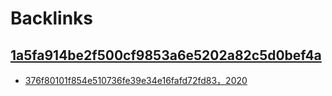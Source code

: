 
# Backlinks
## [1a5fa914be2f500cf9853a6e5202a82c5d0bef4a](1a5fa914be2f500cf9853a6e5202a82c5d0bef4a.md)
- [376f80101f854e510736fe39e34e16fafd72fd83，2020](376f80101f854e510736fe39e34e16fafd72fd83，2020.md)

